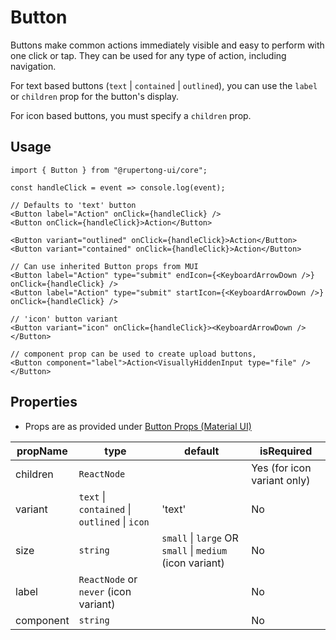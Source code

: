 # Button

Buttons make common actions immediately visible and easy to perform with one click or tap. They can be used for any type of action, including navigation.

For text based buttons (`text` | `contained` | `outlined`), you can use the `label` or `children` prop for the button's display.

For icon based buttons, you must specify a `children` prop.

## Usage

```tsx
import { Button } from "@rupertong-ui/core";

const handleClick = event => console.log(event);

// Defaults to 'text' button
<Button label="Action" onClick={handleClick} />
<Button onClick={handleClick}>Action</Button>

<Button variant="outlined" onClick={handleClick}>Action</Button>
<Button variant="contained" onClick={handleClick}>Action</Button>

// Can use inherited Button props from MUI
<Button label="Action" type="submit" endIcon={<KeyboardArrowDown />} onClick={handleClick} />
<Button label="Action" type="submit" startIcon={<KeyboardArrowDown />} onClick={handleClick} />

// 'icon' button variant
<Button variant="icon" onClick={handleClick}><KeyboardArrowDown /></Button>

// component prop can be used to create upload buttons,
<Button component="label">Action<VisuallyHiddenInput type="file" /></Button>
```

## Properties

- Props are as provided under [Button Props (Material UI)](https://material-ui.com/api/button/#props)

| propName  | type                                          | default                                                  | isRequired                  |
| --------- | --------------------------------------------- | -------------------------------------------------------- | --------------------------- |
| children  | `ReactNode`                                   |                                                          | Yes (for icon variant only) |
| variant   | `text` \| `contained` \| `outlined` \| `icon` | 'text'                                                   | No                          |
| size      | `string`                                      | `small` \| `large` OR `small` \| `medium` (icon variant) | No                          |
| label     | `ReactNode` or `never` (icon variant)         |                                                          | No                          |
| component | `string`                                      |                                                          | No                          |
